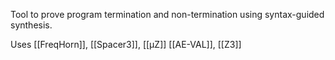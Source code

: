 Tool to prove program termination and non-termination using syntax-guided synthesis.


Uses [[FreqHorn]], [[Spacer3]], [[μZ]] [[AE-VAL]], [[Z3]]
